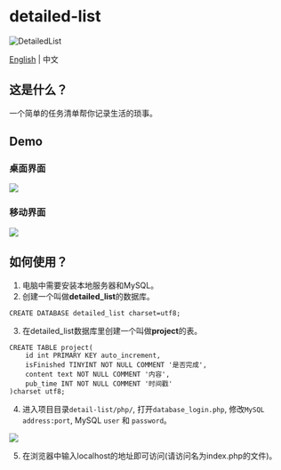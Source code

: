 # detailed-list

![DetailedList](https://img.shields.io/badge/DetailedList-1.1.0-orange)

[English](https://github.com/Jackie1123/detailed-list/blob/master/README.md) | 中文

## 这是什么？
一个简单的任务清单帮你记录生活的琐事。
## Demo
### 桌面界面
![](https://s1.ax1x.com/2020/07/01/NTh6ns.png)
### 移动界面
![](https://s1.ax1x.com/2020/07/01/NThcBn.jpg)
## 如何使用？
1. 电脑中需要安装本地服务器和MySQL。
2. 创建一个叫做**detailed_list**的数据库。
```MySQL
CREATE DATABASE detailed_list charset=utf8;
```
3. 在detailed_list数据库里创建一个叫做**project**的表。
```MySQL
CREATE TABLE project(
    id int PRIMARY KEY auto_increment,
    isFinished TINYINT NOT NULL COMMENT '是否完成',
    content text NOT NULL COMMENT '内容',
    pub_time INT NOT NULL COMMENT '时间戳'
)charset utf8;
```
4. 进入项目目录```detail-list/php/```, 打开```database_login.php```, 修改```MySQL address:port```, MySQL ```user``` 和 ```password```。

![](https://s1.ax1x.com/2020/07/01/NTTBOe.jpg)

5. 在浏览器中输入localhost的地址即可访问(请访问名为index.php的文件)。